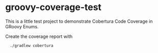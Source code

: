 groovy-coverage-test
====================

This is a little test project to demonstrate Cobertura Code Coverage in GRoovy Enums.

Create the coverage report with

```
  ./gradlew cobertura
```

